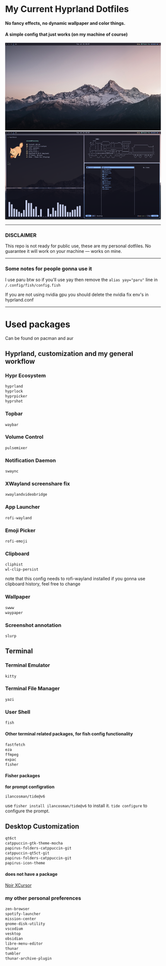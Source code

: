 # My Current Hyprland Dotfiles

#### No fancy effects, no dynamic wallpaper and color things. 

#### A simple config that just works (on my machine of course)

![](screenshots/1.png)
![](screenshots/2.png)

---

### DISCLAIMER
This repo is not ready for public use, these are my personal dotfiles. No guarantee it will work on your machine — works on mine.

---

### Some notes for people gonna use it

I use paru btw so if you'll use yay then remove the ``alias yay="paru"`` line in ``/.config/fish/config.fish``

If you are not using nvidia gpu you should delete the nvidia fix env's in hyprland.conf

---

# Used packages
Can be found on pacman and aur

## Hyprland, customization and my general workflow

### Hypr Ecosystem
```
hyprland
hyprlock
hyprpicker
hyprshot
```
### Topbar
```
waybar
```
### Volume Control
```
pulsemixer
```
### Notification Daemon
```
swaync
```
### XWayland screenshare fix
```
xwaylandvideobridge
```
### App Launcher
```
rofi-wayland
```
### Emoji Picker
```
rofi-emoji
```
### Clipboard
```
cliphist
wl-clip-persist
```
note that this config needs to rofi-wayland installed if you gonna use clipboard history, feel free to change
### Wallpaper
```
swww
waypaper
```
### Screenshot annotation
```
slurp
```
## Terminal
### Terminal Emulator
```
kitty
```
### Terminal File Manager
```
yazi
```
### User Shell
```
fish
```
#### Other terminal related packages, for fish config functionality
```
fastfetch
eza
ffmpeg
expac
fisher
```

#### Fisher packages
**for prompt configration**
```
ilancosman/tide@v6
```
use ``fisher install ilancosman/tide@v6`` to install it. ``tide configure`` to configure the prompt.

## Desktop Customization

```
qt6ct
catppuccin-gtk-theme-mocha
papirus-folders-catppuccin-git
catppuccin-qt5ct-git
papirus-folders-catppuccin-git
papirus-icon-theme
```

#### does not have a package
[Noir XCursor](https://github.com/TDCMC/xcursor-noir?tab=readme-ov-file)

### my other personal preferences

```
zen-browser
spotify-launcher
mission-center
gnome-disk-utility
vscodium
vesktop
obsidian
libre-menu-editor
thunar
tumbler
thunar-archive-plugin
```